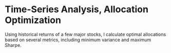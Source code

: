 # Time-Series Analysis, Allocation Optimization
Using historical returns of a few major stocks, I calculate optimal allocations based on several metrics, including minimum variance and maximum Sharpe.
